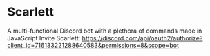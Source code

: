 # Scarlett
A multi-functional Discord bot with a plethora of commands made in JavaScript
Invite Scarlett: https://discord.com/api/oauth2/authorize?client_id=716133221288640583&permissions=8&scope=bot
